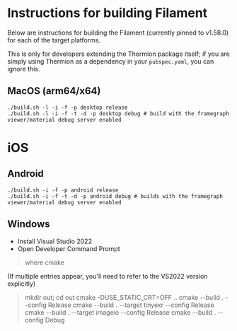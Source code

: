 # Instructions for building Filament

Below are instructions for building the Filament (currently pinned to v1.58.0) for each of the target platforms.

This is only for developers extending the Thermion package itself; if you are simply using Thermion as a dependency in your `pubspec.yaml`, you can ignore this.

## MacOS (arm64/x64)

```
./build.sh -l -i -f -p desktop release
./build.sh -l -i -f -t -d -p desktop debug # build with the framegraph viewer/material debug server enabled
```

# iOS

## Android

```
./build.sh -i -f -p android release
./build.sh -i -f -t -d -p android debug # builds with the framegraph viewer/material debug server enabled
```


## Windows

- Install Visual Studio 2022
- Open Developer Command Prompt 

> where cmake

(If multiple entries appear, you'll need to refer to the VS2022 version explicitly)

> mkdir out; 
> cd out
> cmake -DUSE_STATIC_CRT=OFF ..
> cmake --build . --config Release
> cmake --build . --target tinyexr --config Release
> cmake --build . --target imageio --config Release
> cmake --build . --config Debug